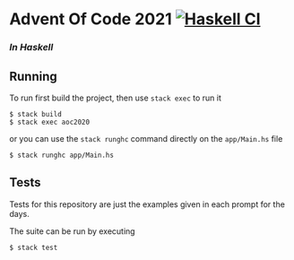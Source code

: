 # Advent Of Code 2021 [![Haskell CI](https://github.com/bthuilot/adventofcode2021/actions/workflows/haskell.yml/badge.svg)](https://github.com/bthuilot/adventofcode2021/actions/workflows/haskell.yml)
### *In Haskell*


## Running
To run first build the project, then use `stack exec` to run it

```shell
$ stack build
$ stack exec aoc2020
```

or you can use the `stack runghc` command directly on the `app/Main.hs` file


```shell
$ stack runghc app/Main.hs
```


## Tests

Tests for this repository are just the examples given in each prompt for the days. 

The suite can be run by executing

```shell
$ stack test
```

